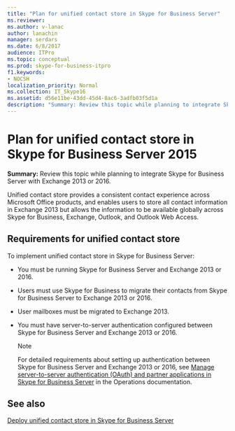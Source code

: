 ```yaml
---
title: "Plan for unified contact store in Skype for Business Server"
ms.reviewer: 
ms.author: v-lanac
author: lanachin
manager: serdars
ms.date: 6/8/2017
audience: ITPro
ms.topic: conceptual
ms.prod: skype-for-business-itpro
f1.keywords:
- NOCSH
localization_priority: Normal
ms.collection: IT_Skype16
ms.assetid: d56e11be-43dd-45d4-8ac6-3adfb03f5d1a
description: "Summary: Review this topic while planning to integrate Skype for Business Server with Exchange 2013."
---
```


# Plan for unified contact store in Skype for Business Server 2015
 
**Summary:** Review this topic while planning to integrate Skype for Business Server with Exchange 2013 or 2016.
  
Unified contact store provides a consistent contact experience across Microsoft Office products, and enables users to store all contact information in Exchange 2013 but allows the information to be available globally across Skype for Business, Exchange, Outlook, and Outlook Web Access.
  
## Requirements for unified contact store

To implement unified contact store in Skype for Business Server:
  
- You must be running Skype for Business Server and Exchange 2013 or 2016.
    
- Users must use Skype for Business to migrate their contacts from Skype for Business Server to Exchange 2013 or 2016.
    
- User mailboxes must be migrated to Exchange 2013.
    
- You must have server-to-server authentication configured between Skype for Business Server and Exchange 2013 or 2016.
    
    > [!NOTE]
    > For detailed requirements about setting up authentication between Skype for Business Server and Exchange 2013 or 2016, see [Manage server-to-server authentication (OAuth) and partner applications in Skype for Business Server](../../manage/authentication/server-to-server-and-partner-applications.md) in the Operations documentation.
  
## See also

[Deploy unified contact store in Skype for Business Server](../../deploy/deploy-unified-contact-store.md)
